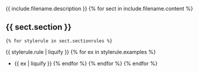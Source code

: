 {{ include.filename.description }}
{% for sect in include.filename.content %}
## {{ sect.section }}
    {% for stylerule in sect.sectionrules %}
{{ stylerule.rule | liquify }}
        {% for ex in stylerule.examples %}
* {{ ex | liquify }}
        {% endfor %}
    {% endfor %}
{% endfor %}